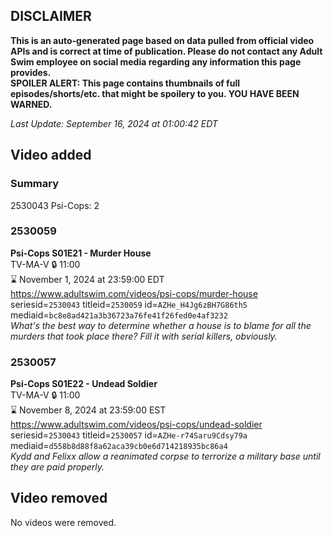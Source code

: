 ## DISCLAIMER
**This is an auto-generated page based on data pulled from official video APIs and is correct at time of publication. Please do not contact any Adult Swim employee on social media regarding any information this page provides.**  
**SPOILER ALERT: This page contains thumbnails of full episodes/shorts/etc. that might be spoilery to you. YOU HAVE BEEN WARNED.**  

_Last Update: September 16, 2024 at 01:00:42 EDT_
## Video added
### Summary
2530043 Psi-Cops: 2  
### 2530059
**Psi-Cops S01E21 - Murder House**  
TV-MA-V 🔒 11:00  
⌛ November 1, 2024 at 23:59:00 EDT  
https://www.adultswim.com/videos/psi-cops/murder-house  
seriesid=`2530043` titleid=`2530059` id=`AZHe_H4Jg6zBH7G86thS` mediaid=`bc8e8ad421a3b36723a76fe41f26fed0e4af3232`  
_What's the best way to determine whether a house is to blame for all the murders that took place there? Fill it with serial killers, obviously._  
### 2530057
**Psi-Cops S01E22 - Undead Soldier**  
TV-MA-V 🔒 11:00  
⌛ November 8, 2024 at 23:59:00 EST  
https://www.adultswim.com/videos/psi-cops/undead-soldier  
seriesid=`2530043` titleid=`2530057` id=`AZHe-r74Saru9Cdsy79a` mediaid=`d558b8d88f8a62aca39cb0e6d714218935bc86a4`  
_Kydd and Felixx allow a reanimated corpse to terrorize a military base until they are paid properly._  
## Video removed
No videos were removed.  
